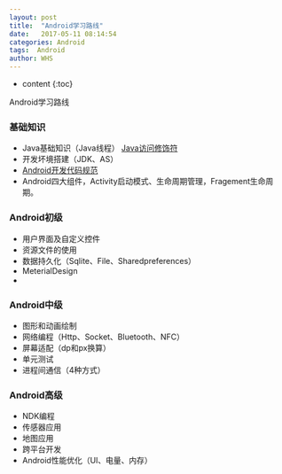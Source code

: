 ```yaml
---
layout: post
title:  "Android学习路线"
date:   2017-05-11 08:14:54
categories: Android
tags:  Android
author: WHS
---
```


* content
{:toc}

Android学习路线





### 基础知识

* Java基础知识（Java线程）
  [Java访问修饰符](http://www.cnblogs.com/tjudzj/p/4443066.html)
* 开发坏境搭建（JDK、AS）
* [Android开发代码规范](http://wuhongsheng.top/2017/04/11/Android%E5%BC%80%E5%8F%91%E8%A7%84%E8%8C%83/)
* Android四大组件，Activity启动模式、生命周期管理，Fragement生命周期。

### Android初级

* 用户界面及自定义控件
* 资源文件的使用
* 数据持久化（Sqlite、File、Sharedpreferences）
* MeterialDesign
* 

### Android中级

* 图形和动画绘制
* 网络编程（Http、Socket、Bluetooth、NFC）
* 屏幕适配（dp和px换算）
* 单元测试
* 进程间通信（4种方式）

### Android高级

* NDK编程
* 传感器应用
* 地图应用
* 跨平台开发
* Android性能优化（UI、电量、内存）







